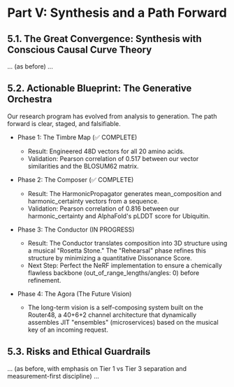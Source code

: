 # Part V: Synthesis and a Path Forward

## 5.1. The Great Convergence: Synthesis with Conscious Causal Curve Theory

... (as before) ...

## 5.2. Actionable Blueprint: The Generative Orchestra

Our research program has evolved from analysis to generation. The path forward is clear, staged, and falsifiable.

- Phase 1: The Timbre Map (✅ COMPLETE)
  - Result: Engineered 48D vectors for all 20 amino acids.
  - Validation: Pearson correlation of 0.517 between our vector similarities and the BLOSUM62 matrix.

- Phase 2: The Composer (✅ COMPLETE)
  - Result: The HarmonicPropagator generates mean_composition and harmonic_certainty vectors from a sequence.
  - Validation: Pearson correlation of 0.816 between our harmonic_certainty and AlphaFold's pLDDT score for Ubiquitin.

- Phase 3: The Conductor (IN PROGRESS)
  - Result: The Conductor translates composition into 3D structure using a musical "Rosetta Stone." The "Rehearsal" phase refines this structure by minimizing a quantitative Dissonance Score.
  - Next Step: Perfect the NeRF implementation to ensure a chemically flawless backbone (out_of_range_lengths/angles: 0) before refinement.

- Phase 4: The Agora (The Future Vision)
  - The long-term vision is a self-composing system built on the Router48, a 40+6+2 channel architecture that dynamically assembles JIT "ensembles" (microservices) based on the musical key of an incoming request.

## 5.3. Risks and Ethical Guardrails

... (as before, with emphasis on Tier 1 vs Tier 3 separation and measurement-first discipline) ...
